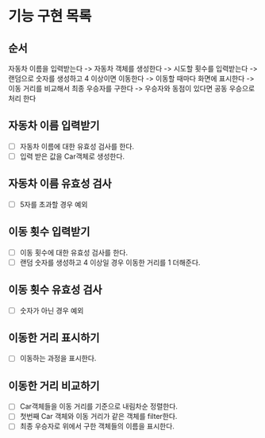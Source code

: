 # 기능 구현 목록

## 순서

<p>자동차 이름을 입력받는다 -> 자동차 객체를 생성한다 -> 시도할 횟수를 입력받는다 -> 랜덤으로 숫자를 생성하고 4 이상이면 이동한다 -> 이동할 때마다 화면에 표시한다 -> 이동 거리를 비교해서 최종 우승자를 구한다 -> 우승자와 동점이 있다면 공동 우승으로 처리 한다</p>

## 자동차 이름 입력받기

- [ ] 자동차 이름에 대한 유효성 검사를 한다.
- [ ] 입력 받은 값을 Car객체로 생성한다.

## 자동차 이름 유효성 검사

- [ ] 5자를 초과할 경우 예외

## 이동 횟수 입력받기

- [ ] 이동 횟수에 대한 유효성 검사를 한다.
- [ ] 랜덤 숫자를 생성하고 4 이상일 경우 이동한 거리를 1 더해준다.

## 이동 횟수 유효성 검사

- [ ] 숫자가 아닌 경우 예외

## 이동한 거리 표시하기

- [ ] 이동하는 과정을 표시한다.

## 이동한 거리 비교하기

- [ ] Car객체들을 이동 거리를 기준으로 내림차순 정렬한다.
- [ ] 첫번째 Car 객체와 이동 거리가 같은 객체를 filter한다.
- [ ] 최종 우승자로 위에서 구한 객체들의 이름을 표시한다.
